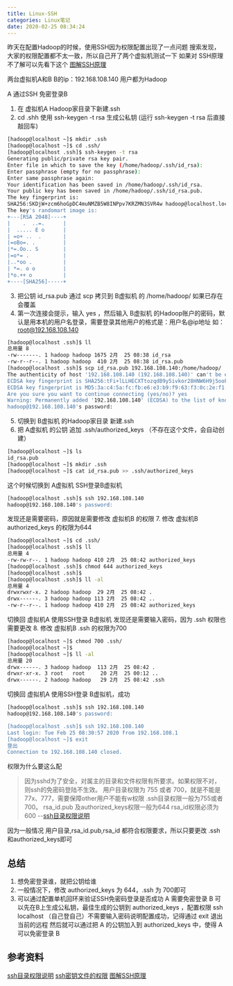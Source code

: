 ```yaml
---
title: Linux-SSH
categories: Linux笔记
date: 2020-02-25 08:34:24
---
```


昨天在配置Hadoop的时候，使用SSH因为权限配置出现了一点问题
搜索发现，大家的权限配置都不太一致，所以自己开了两个虚拟机测试一下
如果对 SSH原理 不了解可以先看下这个 [图解SSH原理](https://www.cnblogs.com/diffx/p/9553587.html)

两台虚拟机A和B
B的ip：192.168.108.140
用户都为Hadoop

A 通过SSH 免密登录B
1. 在 虚拟机A Hadoop家目录下新建.ssh
2. cd .shh 使用 ssh-keygen -t rsa 生成公私钥 (运行 ssh-keygen -t rsa 后直接敲回车)

```bash
[hadoop@localhost ~]$ mkdir .ssh
[hadoop@localhost ~]$ cd .ssh/
[hadoop@localhost .ssh]$ ssh-keygen -t rsa
Generating public/private rsa key pair.
Enter file in which to save the key (/home/hadoop/.ssh/id_rsa): 
Enter passphrase (empty for no passphrase): 
Enter same passphrase again: 
Your identification has been saved in /home/hadoop/.ssh/id_rsa.
Your public key has been saved in /home/hadoop/.ssh/id_rsa.pub.
The key fingerprint is:
SHA256:SKDjW+zcm6hoGpDC4muNMZB5W8INPpv7KRZMN3SVR4w hadoop@localhost.localdomain
The key's randomart image is:
+---[RSA 2048]----+
|    .  ..=.      |
|  ..... E o      |
| =o+ ..  .       |
|=oBo=. .         |
|*=.Oo.. S        |
|=o*= .           |
|..*oo .          |
| *=. o o         |
|*o.++ o          |
+----[SHA256]-----+

```
3. 把公钥 id_rsa.pub 通过 scp 拷贝到 B虚拟机 的 /home/hadoop/  如果已存在会覆盖
4. 第一次连接会提示，输入 yes ，然后输入 B虚拟机 的Hadoop账户的密码，默认是用本机的用户名登录，需要登录其他用户的格式是：用户名@ip地址 如：root@192.168.108.140

```sh
[hadoop@localhost .ssh]$ ll
总用量 8
-rw-------. 1 hadoop hadoop 1675 2月  25 08:38 id_rsa
-rw-r--r--. 1 hadoop hadoop  410 2月  25 08:38 id_rsa.pub
[hadoop@localhost .ssh]$ scp id_rsa.pub 192.168.108.140:/home/hadoop/
The authenticity of host '192.168.108.140 (192.168.108.140)' can't be established.
ECDSA key fingerprint is SHA256:tFi+lLLHECXTtozqdB9y5ivkor28HNW6H9j5ooFiaAo.
ECDSA key fingerprint is MD5:3a:c4:5a:fc:fb:e6:e3:b9:f9:63:f3:0c:2e:f1:d9:51.
Are you sure you want to continue connecting (yes/no)? yes
Warning: Permanently added '192.168.108.140' (ECDSA) to the list of known hosts.
hadoop@192.168.108.140's password:
```
5. 切换到 B虚拟机 的Hadoop家目录 新建.ssh
6. 把 A虚拟机 的公钥 追加 .ssh/authorized_keys （不存在这个文件，会自动创建）

```sh
[hadoop@localhost ~]$ ls
id_rsa.pub
[hadoop@localhost ~]$ mkdir .ssh
[hadoop@localhost ~]$ cat id_rsa.pub >> .ssh/authorized_keys
```
这个时候切换到 A虚拟机 SSH登录B虚拟机
```sh
[hadoop@localhost .ssh]$ ssh 192.168.108.140
hadoop@192.168.108.140's password: 
```
发现还是需要密码，原因就是需要修改 虚拟机B 的权限
7. 修改 虚拟机B authorized_keys 的权限为644
```sh
[hadoop@localhost ~]$ cd .ssh/
[hadoop@localhost .ssh]$ ll
总用量 4
-rw-rw-r--. 1 hadoop hadoop 410 2月  25 08:42 authorized_keys
[hadoop@localhost .ssh]$ chmod 644 authorized_keys 
[hadoop@localhost .ssh]$ 
[hadoop@localhost .ssh]$ ll -al
总用量 4
drwxrwxr-x. 2 hadoop hadoop  29 2月  25 08:42 .
drwx------. 3 hadoop hadoop 113 2月  25 08:42 ..
-rw-r--r--. 1 hadoop hadoop 410 2月  25 08:42 authorized_keys
```
切换回 虚拟机A 使用SSH登录 B虚拟机 发现还是需要输入密码，因为 .ssh 权限也需要更改
8. 修改 虚拟机B .ssh 的权限为700

```sh
[hadoop@localhost ~]$ chmod 700 .ssh/
[hadoop@localhost ~]$ 
[hadoop@localhost ~]$ ll -al
总用量 20
drwx------. 3 hadoop hadoop  113 2月  25 08:42 .
drwxr-xr-x. 3 root   root     20 2月  25 00:12 ..
drwx------. 2 hadoop hadoop   29 2月  25 08:42 .ssh
```

切换回 虚拟机A 使用SSH登录 B虚拟机，成功
```sh
[hadoop@localhost .ssh]$ ssh 192.168.108.140
hadoop@192.168.108.140's password: 

[hadoop@localhost .ssh]$ ssh 192.168.108.140
Last login: Tue Feb 25 08:30:57 2020 from 192.168.108.1
[hadoop@localhost ~]$ exit
登出
Connection to 192.168.108.140 closed.
```

权限为什么要这么配
>因为sshd为了安全，对属主的目录和文件权限有所要求。如果权限不对，则ssh的免密码登陆不生效。
用户目录权限为 755 或者 700，就是不能是77x、777，需要保障other用户不能有w权限
.ssh目录权限一般为755或者700。
rsa_id.pub 及authorized_keys权限一般为644
rsa_id权限必须为600
--[ssh目录权限说明](https://blog.csdn.net/levy_cui/article/details/59524158)

因为一般情况 用户目录,rsa_id.pub,rsa_id 都符合权限要求，所以只要更改 .ssh 和authorized_keys即可

## 总结
1. 想免密登录谁，就把公钥给谁
2. 一般情况下，修改 authorized_keys 为 644，.ssh 为 700即可
3. 可以通过配置单机回环来验证SSH免密码登录是否成功
A 需要免密登录 B
可以先在B上生成公私钥，最佳生成的公钥到 authorized_keys ，配置权限
ssh localhost （自己登自己）不需要输入密码说明配置成功，记得通过 exit 退出当前的远程
然后就可以通过把 A 的公钥加入到 authorized_keys 中，使得 A 可以免密登录 B



## 参考资料
[ssh目录权限说明](https://blog.csdn.net/levy_cui/article/details/59524158)
[ssh密钥文件的权限](https://blog.51cto.com/merrycheng/1340280)
[图解SSH原理](https://www.cnblogs.com/diffx/p/9553587.html)
